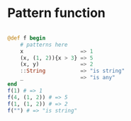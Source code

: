 Pattern function
=========================

```julia

@def f begin
    # patterns here
    x                  => 1
    (x, (1, 2)){x > 3} => 5
    (x, y)             => 2
    ::String           => "is string"
    _                  => "is any"
end
f(1) # => 1
f(4, (1, 2)) # => 5
f(1, (1, 2)) # => 2
f("") # => "is string"
```
